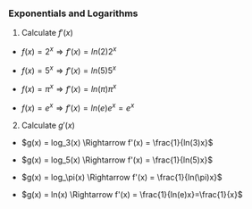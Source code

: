### Exponentials and Logarithms

1. Calculate $f'(x)$

- $f(x) = 2^x \Rightarrow f'(x) = ln(2)2^x$

- $f(x) = 5^x \Rightarrow f'(x) = ln(5)5^x$

- $f(x) = \pi^x \Rightarrow f'(x) = ln(\pi)\pi^x$

- $f(x) = e^x \Rightarrow f'(x) = ln(e)e^x = e^x$

2. Calculate $g'(x)$

- $g(x) = log_3(x) \Rightarrow f'(x) = \frac{1}{ln(3)x}$

- $g(x) = log_5(x) \Rightarrow f'(x) = \frac{1}{ln(5)x}$

- $g(x) = log_\pi(x) \Rightarrow f'(x) = \frac{1}{ln(\pi)x}$

- $g(x) = ln(x) \Rightarrow f'(x) = \frac{1}{ln(e)x}=\frac{1}{x}$
